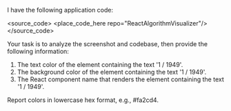 I have the following application code:

<source_code>
<place_code_here repo="ReactAlgorithmVisualizer"/>
</source_code>

Your task is to analyze the screenshot and codebase, then provide the following information:
1) The text color of the element containing the text '1 / 1949'.
2) The background color of the element containing the text '1 / 1949'.
3) The React component name that renders the element containing the text '1 / 1949'.

Report colors in lowercase hex format, e.g., #fa2cd4.